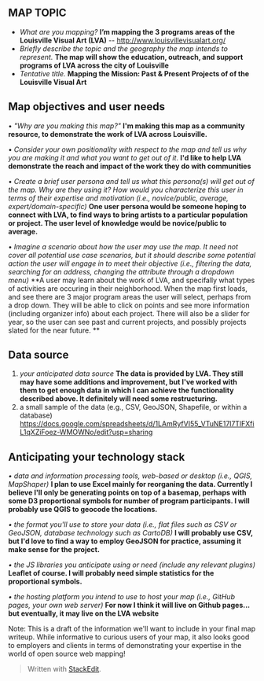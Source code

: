 

MAP TOPIC
---------
 - *What are you mapping?*  **I’m mapping the 3 programs areas of the Louisville Visual Art (LVA)** -- http://www.louisvillevisualart.org/
 - *Briefly describe the topic and the geography the map intends to represent.* **The map will show the education, outreach, and support programs of LVA across the city of Louisville**
 - *Tentative title.* **Mapping the Mission: Past & Present Projects of of the Louisville Visual Art**

Map objectives and user needs
---------
•	*"Why are you making this map?"* **I'm making this map as a community resource, to demonstrate the work of LVA across Louisville.**

•	*Consider your own positionality with respect to the map and tell us why you are making it and what you want to get out of it*. **I'd like to help LVA demonstrate the reach and impact of the work they do with communities**

•	*Create a brief user persona and tell us what this persona(s) will get out of the map. Why are they using it? How would you characterize this user in terms of their expertise and motivation (i.e., novice/public, average, expert/domain-specific)* **One user persona would be someone hoping to connect with LVA, to find ways to bring artists to a particular population or project. The user level of knowledge would be novice/public to average.**

•	*Imagine a scenario about how the user may use the map. It need not cover all potential use case scenarios, but it should describe some potential action the user will engage in to meet their objective (i.e., filtering the data, searching for an address, changing the attribute through a dropdown menu)*  **A user may learn about the work of LVA, and specifally what types of activities are occuring in their neighborhood. When the map first loads, and see there are 3 major program areas the user will select, perhaps from a drop down. They will be able to click on points and see more information (including organizer info) about each project. There will also be a slider for year, so the user can see past and current projects, and possibly projects slated for the near future. **

Data source
---------
1. *your anticipated data source* **The data is provided by LVA. They still may have some additions and improvement, but I've worked with them to get enough data in which I can achieve the functionality described above. It definitely will need some restructuring.**
2. a small sample of the data (e.g., CSV, GeoJSON, Shapefile, or within a database)
https://docs.google.com/spreadsheets/d/1LAmRyfVI55_VTuNE17l7TlFXfiL1qXZiFoez-WMOWNo/edit?usp=sharing

Anticipating your technology stack
----------------------------------
*•	data and information processing tools, web-based or desktop (i.e., QGIS, MapShaper)* **I plan to use Excel mainly for reorganing the data. Currently I believe I'll only be generating points on top of a basemap, perhaps with some D3 proportional symbols for number of program participants. I will probably use QGIS to geocode the locations.**

*•	the format you'll use to store your data (i.e., flat files such as CSV or GeoJSON, database technology such as CartoDB)* **I will probably use CSV, but I'd love to find a way to employ GeoJSON for practice, assuming it make sense for the project.**

*•	the JS libraries you anticipate using or need (include any relevant plugins)* **Leaflet of course. I will probably need simple statistics for the proportional symbols.**

*•	the hosting platform you intend to use to host your map (i.e., GitHub pages, your own web server)* **For now I think it will live on Github pages... but eventually, it may live on the LVA website**


Note: This is a draft of the information we'll want to include in your final map writeup. While informative to curious users of your map, it also looks good to employers and clients in terms of demonstrating your expertise in the world of open source web mapping!



> Written with [StackEdit](https://stackedit.io/).
